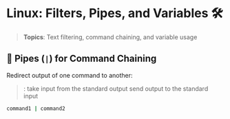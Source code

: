 # Linux: Filters, Pipes, and Variables 🛠️
> **Topics**: Text filtering, command chaining, and variable usage 

## 🚀 **Pipes (`|`) for Command Chaining**
Redirect output of one command to another: 
> : take input from the standard output send output to the standard input 
```bash
command1 | command2
